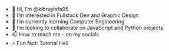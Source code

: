 - 👋 Hi, I’m @kibruyisfa95
- 👀 I’m interested in Fullstack Dev and Graphic Design
- 🌱 I’m currently learning Computer Engineering
- 💞️ I’m looking to collaborate on JavaScript and Python projects
- 📫 How to reach me - on my socials
- ⚡ Fun fact: Tutorial Hell

<!---
kibruyisfa95/kibruyisfa95 is a ✨ special ✨ repository because its `README.md` (this file) appears on your GitHub profile.
You can click the Preview link to take a look at your changes.
--->
